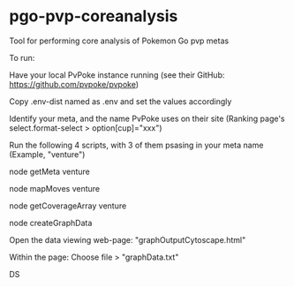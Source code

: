 # pgo-pvp-coreanalysis
Tool for performing core analysis of Pokemon Go pvp metas

To run:

Have your local PvPoke instance running (see their GitHub: https://github.com/pvpoke/pvpoke)

Copy .env-dist named as .env and set the values accordingly

Identify your meta, and the name PvPoke uses on their site (Ranking page's select.format-select > option[cup]="xxx")

Run the following 4 scripts, with 3 of them psasing in your meta name (Example, "venture")

node getMeta venture

node mapMoves venture

node getCoverageArray venture

node createGraphData

Open the data viewing web-page: "graphOutputCytoscape.html"

Within the page: Choose file > "graphData.txt"

DS